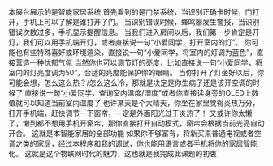 本展台展示的是智能家居系统
首先看到的是门禁系统，当识别正确卡时候，门打开，手机上可以了解是谁打开了门。
当识别错误时候，蜂鸣器发生警报，当识别错误次数过多，手机显示提醒信息。
当我们进入房间以后，我们第一步肯定是开灯，我们可以用手机端开灯，或者直接说一句“小爱同学，打开室内的灯”。
你可能也有些特殊喜好或环境渲染，直接说一句“小爱同学，将室内的灯调为蓝色”，直接营造一种忧郁气氛
当然你也可以调节灯的亮度，比如直接说一句“小爱同学，将室内的灯亮度调为50”，合适的亮度能保护你的眼睛。
当你打开了灯坐好以后，你可能会想，怎么这么热？/怎么这么冷，那就是决定是你生病了还是该开空调的时候了
直接说一句“小爱同学，查询室内温度/湿度”或者你直接读身旁的OLED上数值就可以知道当前室内温度了
也许某天是个大晴天，你坐在家里觉得炎热万分，打开手机端，赶快调节一下窗帘，一定是外面阳光过于炎热了！
又或许你太懒了，懒到都不想用手机开窗帘，那你直接打开自动模式，窗帘会根据当前光亮自动开合。
这就是本智能家居的全部功能
如果你不够富有，将新买来普通电视或者空调之类的家居，经过本程序和我的调试，你也能用语言或者手机将你的家居智能化。
这就是这个物联网时代的魅力，这也就是我完成此课题的初衷
